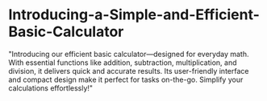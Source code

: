 # Introducing-a-Simple-and-Efficient-Basic-Calculator
"Introducing our efficient basic calculator—designed for everyday math. With essential functions like addition, subtraction, multiplication, and division, it delivers quick and accurate results. Its user-friendly interface and compact design make it perfect for tasks on-the-go. Simplify your calculations effortlessly!"
